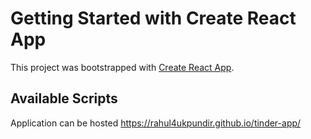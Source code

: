 # Getting Started with Create React App

This project was bootstrapped with [Create React App](https://github.com/facebook/create-react-app).

## Available Scripts

Application can be hosted https://rahul4ukpundir.github.io/tinder-app/


